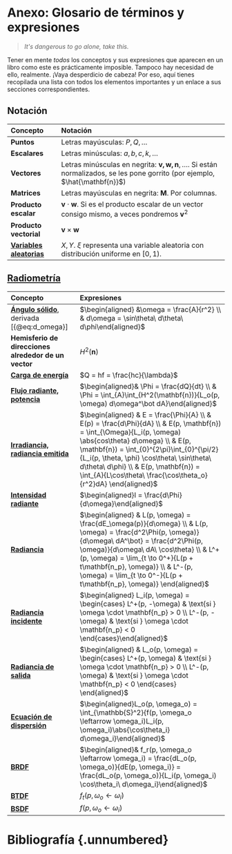 # Anexo: Glosario de términos y expresiones

> *It's dangerous to go alone, take this.*

Tener en mente *todos* los conceptos y sus expresiones que aparecen en un libro como este es prácticamente imposible. Tampoco hay necesidad de ello, realmente. ¡Vaya desperdicio de cabeza! Por eso, aquí tienes recopilada una lista con todos los elementos importantes y un enlace a sus secciones correspondientes.

## Notación

| **Concepto**                                        | **Notación**                                                                                                                          |
|:----------------------------------------------------|:--------------------------------------------------------------------------------------------------------------------------------------|
| **Puntos**                                          | Letras mayúsculas: $P, Q, \dots$                                                                                                      |
| **Escalares**                                       | Letras minúsculas: $a, b, c, k, \dots$                                                                                                |
| **Vectores**                                        | Letras minúsculas en negrita: $\mathbf{v, w, n}, \dots$. Si están normalizados, se les pone gorrito (por ejemplo, $\hat{\mathbf{n}}$) |
| **Matrices**                                        | Letras mayúsculas en negrita: $\mathbf{M}$. Por columnas.                                                                             |
| **Producto escalar**                                | $\mathbf{v} \cdot \mathbf{w}$. Si es el producto escalar de un vector consigo mismo, a veces pondremos $\mathbf{v}^2$                 |
| **Producto vectorial**                              | $\mathbf{v} \times \mathbf{w}$                                                                                                        |
| [**Variables aleatorias**](#repaso-de-probabilidad) | $X, Y$. $\xi$ representa una variable aleatoria con distribución uniforme en $[0, 1)$.                                                |

## [Radiometría](#radiometría)

| **Concepto**                                                                | **Expresiones**                                                                                                                                                                                                                                                                                                                                                |
|:----------------------------------------------------------------------------|:---------------------------------------------------------------------------------------------------------------------------------------------------------------------------------------------------------------------------------------------------------------------------------------------------------------------------------------------------------------|
| [**Ángulo sólido**](#ángulos-sólidos), derivada [{@eq:d_omega}]             | $\begin{aligned} &\omega = \frac{A}{r^2} \\ & d\omega = \sin\theta\ d\theta\ d\phi\end{aligned}$                                                                                                                                                                                                                                                               |
| **Hemisferio de direcciones alrededor de un vector**                        | $H^2(\mathbf{n})$                                                                                                                                                                                                                                                                                                                                              |
| [**Carga de energía**](#unidades-básicas)                                   | $Q = hf = \frac{hc}{\lambda}$                                                                                                                                                                                                                                                                                                                                  |
| **[Flujo radiante, potencia](#potencia)**                                   | $\begin{aligned}& \Phi = \frac{dQ}{dt} \\ & \Phi = \int_{A}\int_{H^2(\mathbf{n})}{L_o(p, \omega) d\omega^\bot dA}\end{aligned}$                                                                                                                                                                                                                                |
| **[Irradiancia, radiancia emitida](#irradiancia)**                          | $\begin{aligned} & E = \frac{\Phi}{A} \\ & E(p) = \frac{d\Phi}{dA} \\ & E(p, \mathbf{n}) = \int_{\Omega}{L_i(p, \omega) \abs{cos\theta} d\omega} \\ & E(p, \mathbf{n}) = \int_{0}^{2\pi}\int_{0}^{\pi/2}{L_i(p, \theta, \phi) \cos\theta\ \sin\theta\ d\theta\ d\phi} \\ & E(p, \mathbf{n}) = \int_{A}{L\cos\theta\ \frac{\cos\theta_o}{r^2}dA} \end{aligned}$ |
| **[Intensidad radiante](#intensidad_radiante)**                             | $\begin{aligned}I = \frac{d\Phi}{d\omega}\end{aligned}$                                                                                                                                                                                                                                                                                                        |
| **[Radiancia](#radiancia)**                                                 | $\begin{aligned} & L(p, \omega) = \frac{dE_\omega(p)}{d\omega} \\ & L(p, \omega) = \frac{d^2\Phi(p, \omega)}{d\omega\ dA^\bot} = \frac{d^2\Phi(p, \omega)}{d\omega\ dA\ \cos\theta} \\ & L^+(p, \omega) = \lim_{t \to 0^+}{L(p + t\mathbf{n_p}, \omega)} \\ & L^-(p, \omega)  = \lim_{t \to 0^-}{L(p + t\mathbf{n_p}, \omega)} \end{aligned}$                  |
| **[Radiancia incidente](#radiancia)**                                       | $\begin{aligned} L_i(p, \omega) = \begin{cases} L^+(p, -\omega) & \text{si }  \omega \cdot \mathbf{n_p} > 0  \\ L^-(p, -\omega) & \text{si }  \omega \cdot \mathbf{n_p} < 0 \end{cases}\end{aligned}$                                                                                                                                                          |
| **[Radiancia de salida](#radiancia)**                                       | $\begin{aligned} & L_o(p, \omega) = \begin{cases} L^+(p, \omega)  & \text{si }  \omega \cdot \mathbf{n_p} > 0 \\ L^-(p, \omega)  & \text{si }  \omega \cdot \mathbf{n_p} < 0 \end{cases} \end{aligned}$                                                                                                                                                        |
| **[Ecuación de dispersión]()**                                              | $\begin{aligned}L_o(p, \omega_o) = \int_{\mathbb{S}^2}{f(p, \omega_o \leftarrow \omega_i)L_i(p, \omega_i)\abs{\cos\theta_i} d\omega_i}\end{aligned}$                                                                                                                                                                                                           |
| **[BRDF](#la-función-de-distribución-de-reflectancia-bidireccional-brdf)**  | $\begin{aligned}& f_r(p, \omega_o \leftarrow \omega_i) = \frac{dL_o(p, \omega_o)}{dE(p, \omega_i)} = \frac{dL_o(p, \omega_o)}{L_i(p, \omega_i) \cos\theta_i\ d\omega_i}\end{aligned}$                                                                                                                                                                          |
| **[BTDF](#la-función-de-distribución-de-transmitancia-bidireccional-btdf)** | $f_t(p, \omega_o \leftarrow \omega_i)$                                                                                                                                                                                                                                                                                                                         |
| **[BSDF](#juntando-la-brdf-y-la-btdf)**                                     | $f(p, \omega_o \leftarrow \omega_i)$                                                                                                                                                                                                                                                                                                                           |


# Bibliografía {.unnumbered}